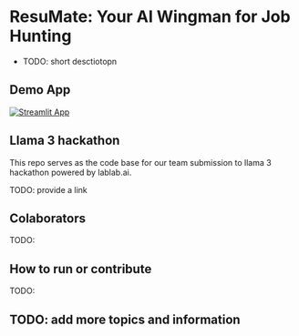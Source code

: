 # ResuMate: Your AI Wingman for Job Hunting
- TODO: short desctiotopn


## Demo App

[![Streamlit App](https://static.streamlit.io/badges/streamlit_badge_black_white.svg)](https://llama-riders-job-assistance.streamlit.app/)



## Llama 3 hackathon

This repo serves as the code base for our team submission to llama 3 hackathon powered by lablab.ai.

TODO: provide a link

## Colaborators
TODO:

## How to run or contribute

TODO:

## TODO: add more topics and information